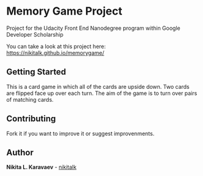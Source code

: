 # Memory Game Project

Project for the Udacity Front End Nanodegree program within Google Developer Scholarship

You can take a look at this project here: https://nikitalk.github.io/memorygame/

## Getting Started

This is a card game in which all of the cards are upside down. Two cards are flipped face up over each turn. The aim of the game is to turn over pairs of matching cards. 

## Contributing

Fork it if you want to improve it or suggest improvenments.

## Author

**Nikita L. Karavaev** - [nikitalk](https://github.com/nikitalk)
